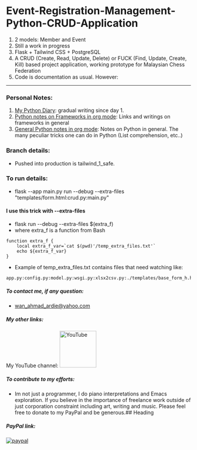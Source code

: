 # Event-Registration-Management-Python-CRUD-Application
1. 2 models: Member and Event
2. Still a work in progress
3. Flask + Tailwind CSS + PostgreSQL
4. A CRUD (Create, Read, Update, Delete) or FUCK (Find, Update, Create, Kill) based project application, working prototype for Malaysian Chess Federation
5. Code is documentation as usual. However:

---
### Personal Notes:
  1. [My Python Diary](https://github.com/ardieMejia/my-org-files/blob/main/misc/2021/PythonDiary.org): gradual writing since day 1.
  2. [Python notes on Frameworks in org mode](https://github.com/ardieMejia/my-org-files/blob/main/misc/2025/frameworks.org): Links and writings on frameworks in general
  3. [General Python notes in org mode](https://github.com/ardieMejia/my-org-files/blob/main/misc/2021/Python.org): Notes on Python in general. The many peculiar tricks one can do in Python (List comprehension, etc..)
### Branch details:
  * Pushed into production is tailwind_1_safe.
### To run details:
  * flask --app main.py run --debug --extra-files "templates/form.html:crud.py:main.py"
  #### I use this trick with --extra-files
  * flask run --debug --extra-files $(extra_f)
  * where extra_f is a function from Bash
  ```
  function extra_f {
	  local extra_f_var=`cat $(pwd)'/temp_extra_files.txt'`
	  echo ${extra_f_var}
}
  ```
  * Example of temp_extra_files.txt contains files that need watching like:
  ```
  app.py:config.py:model.py:wsgi.py:xlsx2csv.py:./templates/base_form_h.html
 ```
##### To contact me, if any question:
  * wan_ahmad_ardie@yahoo.com
##### My other links:
<p>My YouTube channel: 
  <a href="https://www.youtube.com/@ArdieMejia83">
      <img width="100" src="https://static.cdnlogo.com/logos/y/92/youtube.svg" alt="YouTube">
  </a>
</p> 

##### To contribute to my efforts:
  * Im not just a programmer, I do piano interpretations and Emacs exploration. If you believe in the importance of freelance work outside of just corporation constraint including art, writing and music. Please feel free to donate to my PayPal and be generous.## Heading
##### PayPal link:
<p>
  <a href="https://paypal.me/ardiemejia83">
      <img src="https://www.paypalobjects.com/en_US/i/btn/btn_donateCC_LG.gif" alt="paypal">
  </a>
</p> 




